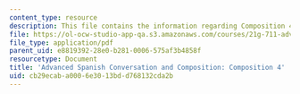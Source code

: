 ```yaml
---
content_type: resource
description: This file contains the information regarding Composition 4.
file: https://ol-ocw-studio-app-qa.s3.amazonaws.com/courses/21g-711-advanced-spanish-conversation-and-composition-spring-2014/cb29ecaba0006e3013bdd768132cda2b_MIT21G_711S14_Comp4.pdf
file_type: application/pdf
parent_uid: e8819392-28e0-b281-0006-575af3b4858f
resourcetype: Document
title: 'Advanced Spanish Conversation and Composition: Composition 4'
uid: cb29ecab-a000-6e30-13bd-d768132cda2b
---
```

